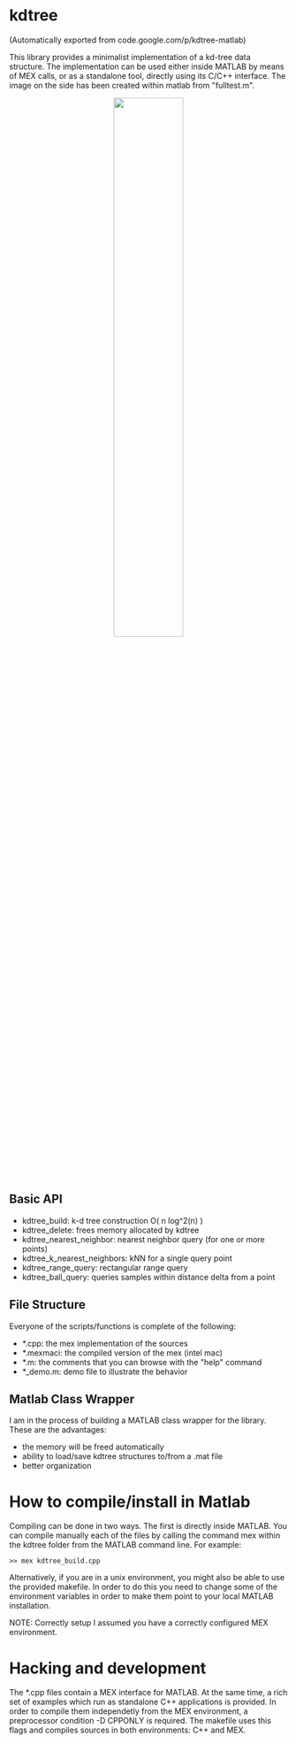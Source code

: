 # kdtree
(Automatically exported from code.google.com/p/kdtree-matlab)

This library provides a minimalist implementation of a kd-tree data structure. The implementation can be used either inside MATLAB by means of MEX calls, or as a standalone tool, directly using its C/C++ interface. The image on the side has been created within matlab from "fulltest.m". 

<div align="center">
    <img src="/media/teaser.png" width="50%"/>
</div>

## Basic API

  -   kdtree_build: k-d tree construction O( n log^2(n) )
  -   kdtree_delete: frees memory allocated by kdtree 
  -   kdtree_nearest_neighbor: nearest neighbor query (for one or more points)
  -   kdtree_k_nearest_neighbors: kNN for a single query point
  -   kdtree_range_query: rectangular range query
  -   kdtree_ball_query: queries samples within distance delta from a point

## File Structure
Everyone of the scripts/functions is complete of the following: 

 -  *.cpp: the mex implementation of the sources 
 -  *.mexmaci: the compiled version of the mex (intel mac) 
 -  *.m: the comments that you can browse with the "help" command 
 -  *_demo.m: demo file to illustrate the behavior 

## Matlab Class Wrapper
I am in the process of building a MATLAB class wrapper for the library. These are the advantages:

 - the memory will be freed automatically
 -   ability to load/save kdtree structures to/from a .mat file
 -   better organization
 
# How to compile/install in Matlab
Compiling can be done in two ways. The first is directly inside MATLAB. You can compile manually each of the files by calling the command mex within the kdtree folder from the MATLAB command line. For example: 

    >> mex kdtree_build.cpp 

Alternatively, if you are in a unix environment, you might also be able to use the provided makefile. In order to do this you need to change some of the environment variables in order to make them point to your local MATLAB installation. 

NOTE: Correctly setup I assumed you have a correctly configured MEX environment.

# Hacking and development

The *.cpp files contain a MEX interface for MATLAB. At the same time, a rich set of examples which run as standalone C++ applications is provided.  In order to compile them independetly from the MEX environment, a preprocessor condition -D CPPONLY is required. The makefile uses this flags and compiles sources in both environments: C++ and MEX. 

